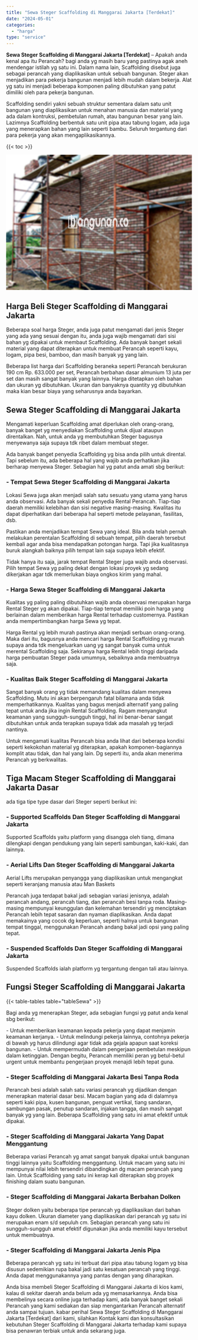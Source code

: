 ```yaml
---
title: "Sewa Steger Scaffolding di Manggarai Jakarta [Terdekat]"
date: "2024-05-01"
categories: 
  - "harga"
type: "service"
---
```


**Sewa Steger Scaffolding di Manggarai Jakarta \[Terdekat\]** – Apakah anda kenal apa itu Perancah? bagi anda yg masih baru yang pastinya agak aneh mendengar istilah yg satu ini. Dalam nama lain, Scaffolding disebut juga sebagai perancah yang diaplikasikan untuk sebuah bangunan. Steger akan menjadikan para pekerja bangunan menjadi lebih mudah dalam bekerja. Alat yg satu ini menjadi beberapa komponen paling dibutuhkan yang patut dimiliki oleh para pekerja bangunan.

Scaffolding sendiri yakni sebuah struktur sementara dalam satu unit bangunan yang diaplikasikan untuk menahan manusia dan material yang ada dalam kontruksi, pembetulan rumah, atau bangunan besar yang lain. Lazimnya Scaffolding berbentuk satu unit pipa atau tabung logam, ada juga yang menerapkan bahan yang lain seperti bambu. Seluruh tergantung dari para pekerja yang akan mengaplikasikannya.

{{< toc >}}

![Sewa Steger Scaffolding di Manggarai Jakarta [Terdekat]](/images/sewa-scaffolding-steger-20.png)

## Harga Beli Steger Scaffolding di Manggarai Jakarta

Beberapa soal harga Steger, anda juga patut mengamati dari jenis Steger yang ada yang sesuai dengan itu, anda juga wajib mengamati dari sisi bahan yg dipakai untuk membaut Scaffolding. Ada banyak banget sekali material yang dapat diterapkan untuk membuat Perancah seperti kayu, logam, pipa besi, bamboo, dan masih banyak yg yang lain.

Beberapa list harga dari Scaffolding beraneka seperti Perancah berukuran 190 cm Rp. 633.000 per set, Perancah berbahan dasar almunium 13 juta per set dan masih sangat banyak yang lainnya. Harga ditetapkan oleh bahan dan ukuran yg dibutuhkan. Ukuran dan banyaknya quantity yg dibutuhkan maka kian besar biaya yang seharusnya anda bayarkan.

## Sewa Steger Scaffolding di Manggarai Jakarta

Mengamati keperluan Scaffolding amat diperlukan oleh orang-orang, banyak banget yg menyediakan Scaffolding untuk dijual ataupun direntalkan. Nah, untuk anda yg membutuhkan Steger bagusnya menyewanya saja supaya tdk ribet dalam membuat steger.

Ada banyak banget penyedia Scaffolding yg bisa anda pilih untuk dirental. Tapi sebelum itu, ada beberapa hal yang wajib anda perhatikan jika berharap menyewa Steger. Sebagian hal yg patut anda amati sbg berikut:

### \- Tempat Sewa Steger Scaffolding di Manggarai Jakarta

Lokasi Sewa juga akan menjadi salah satu sesuatu yang utama yang harus anda observasi. Ada banyak sekali penyedia Rental Perancah. Tiap-tiap daerah memiliki kelebihan dan sisi negative masing-masing. Kwalitas itu dapat diperhatikan dari beberapa hal seperti metode pelayanan, fasilitas, dsb.

Pastikan anda menjadikan tempat Sewa yang ideal. Bila anda telah pernah melakukan perentalan Scaffolding di sebuah tempat, pilih daerah tersebut kembali agar anda bisa mendapatkan potongan harga. Tapi jika kualitasnya buruk alangkah baiknya pilih tempat lain saja supaya lebih efektif.

Tidak hanya itu saja, jarak tempat Rental Steger juga wajib anda observasi. Pilih tempat Sewa yg paling dekat dengan lokasi proyek yg sedang dikerjakan agar tdk memerlukan biaya ongkos kirim yang mahal.

### \- Harga Sewa Steger Scaffolding di Manggarai Jakarta

Kualitas yg paling paling dibutuhkan wajib anda observasi merupakan harga Rental Steger yg akan dipakai. Tiap-tiap tempat memiliki poin harga yang berlainan dalam memberikan harga Rental terhadap customernya. Pastikan anda mempertimbangkan harga Sewa yg tepat.

Harga Rental yg lebih murah pastinya akan menjadi serbuan orang-orang. Maka dari itu, bagusnya anda mencari harga Rental Scaffolding yg murah supaya anda tdk mengeluarkan uang yg sangat banyak cuma untuk merental Scaffolding saja. Sekiranya harga Rental lebih tinggi daripada harga pembuatan Steger pada umumnya, sebaiknya anda membuatnya saja.

### \- Kualitas Baik Steger Scaffolding di Manggarai Jakarta

Sangat banyak orang yg tidak memandang kualitas dalam menyewa Scaffolding. Mutu ini akan berpengaruh fatal bilamana anda tidak memperhatikannya. Kualitas yang bagus menjadi alternatif yang paling tepat untuk anda jika ingin Rental Scaffolding. Ragam menyangkut keamanan yang sungguh-sungguh tinggi, hal ini benar-benar sangat dibutuhkan untuk anda terapkan supaya tidak ada masalah yg terjadi nantinya.

Untuk mengamati kualitas Perancah bisa anda lihat dari beberapa kondisi seperti kekokohan material yg diterapkan, apakah komponen-bagiannya komplit atau tidak, dan hal yang lain. Dg seperti itu, anda akan menerima Perancah yg berkwalitas.

## Tiga Macam Steger Scaffolding di Manggarai Jakarta Dasar

ada tiga tipe type dasar dari Steger seperti berikut ini:

### \- Supported Scaffolds Dan Steger Scaffolding di Manggarai Jakarta

Supported Scaffolds yaitu platform yang disangga oleh tiang, dimana dilengkapi dengan pendukung yang lain seperti sambungan, kaki-kaki, dan lainnya.

### \- Aerial Lifts Dan Steger Scaffolding di Manggarai Jakarta

Aerial Lifts merupakan penyangga yang diaplikasikan untuk mengangkat seperti keranjang manusia atau Man Baskets

Perancah juga terdapat bakal jadi sebagian variasi jenisnya, adalah perancah andang, perancah tiang, dan perancah besi tanpa roda. Masing-masing mempunyai keunggulan dan kelemahan tersendiri yg menciptakan Perancah lebih tepat sasaran dan nyaman diaplikasikan. Anda dapat memakainya yang cocok dg keperluan, seperti halnya untuk bangunan tempat tinggal, menggunakan Perancah andang bakal jadi opsi yang paling tepat.

### \- Suspended Scaffolds Dan Steger Scaffolding di Manggarai Jakarta

Suspended Scaffolds ialah platform yg tergantung dengan tali atau lainnya.

## Fungsi Steger Scaffolding di Manggarai Jakarta

{{< table-tables table="tableSewa" >}}

Bagi anda yg menerapkan Steger, ada sebagian fungsi yg patut anda kenal sbg berikut:

\- Untuk memberikan keamanan kepada pekerja yang dapat menjamin keamanan kerjanya. - Untuk melindungi pekerja lainnya, contohnya pekerja di bawah yg harus dilindungi agar tidak ada gejala apapun saat koreksi bangunan. - Untuk mempermudah dalam pengerjaan pembetulan meskipun dalam ketinggian. Dengan begitu, Perancah memiliki peran yg betul-betul urgent untuk membantu pengerjaan proyek menajdi lebih tepat guna.

### \- Steger Scaffolding di Manggarai Jakarta Besi Tanpa Roda

Perancah besi adalah salah satu variasi perancah yg dijadikan dengan menerapkan material dasar besi. Macam bagian yang ada di dalamnya seperti kaki pipa, kusen bangunan, penguat vertikal, tiang sandaran, sambungan pasak, penutup sandaran, injakan tangga, dan masih sangat banyak yg yang lain. Beberapa Scaffolding yang satu ini amat efektif untuk dipakai.

### \- Steger Scaffolding di Manggarai Jakarta Yang Dapat Menggantung

Beberapa variasi Perancah yg amat sangat banyak dipakai untuk bangunan tinggi lainnya yaitu Scaffolding menggantung. Untuk macam yang satu ini mempunyai nilai lebih tersendiri dibandingkan dg macam perancah yang lain. Untuk Scaffolding yang satu ini kerap kali diterapkan sbg proyek finishing dalam suatu bangunan.

### \- Steger Scaffolding di Manggarai Jakarta Berbahan Dolken

Steger dolken yaitu beberapa tipe perancah yg diaplikasikan dari bahan kayu dolken. Ukuran diameter yang diaplikasikan dari perancah yg satu ini merupakan enam s/d sepuluh cm. Sebagian perancah yang satu ini sungguh-sungguh amat efektif digunakan jika anda memiliki kayu tersebut untuk membuatnya.

### \- Steger Scaffolding di Manggarai Jakarta Jenis Pipa

Beberapa perancah yg satu ini terbuat dari pipa atau tabung logam yg bisa disusun sedemikian rupa bakal jadi satu kesatuan perancah yang tinggi. Anda dapat menggunakannya yang pantas dengan yang diharapkan.

Anda bisa membeli Steger Scaffolding di Manggarai Jakarta di kios kami, kalau di sekitar daerah anda belum ada yg memasarkannya. Anda bisa membelinya secara online juga terhadap kami, ada banyak banget sekali Perancah yang kami sediakan dan siap mengantarkan Perancah alternatif anda sampai tujuan. kabar perihal Sewa Steger Scaffolding di Manggarai Jakarta \[Terdekat\] dari kami, silahkan Kontak kami dan konsultasikan kebutuhan Steger Scaffolding di Manggarai Jakarta terhadap kami supaya bisa penawran terbiak untuk anda sekarang juga.
